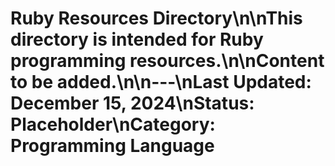 # Ruby Resources Directory\n\nThis directory is intended for Ruby programming resources.\n\nContent to be added.\n\n---\nLast Updated: December 15, 2024\nStatus: Placeholder\nCategory: Programming Language 